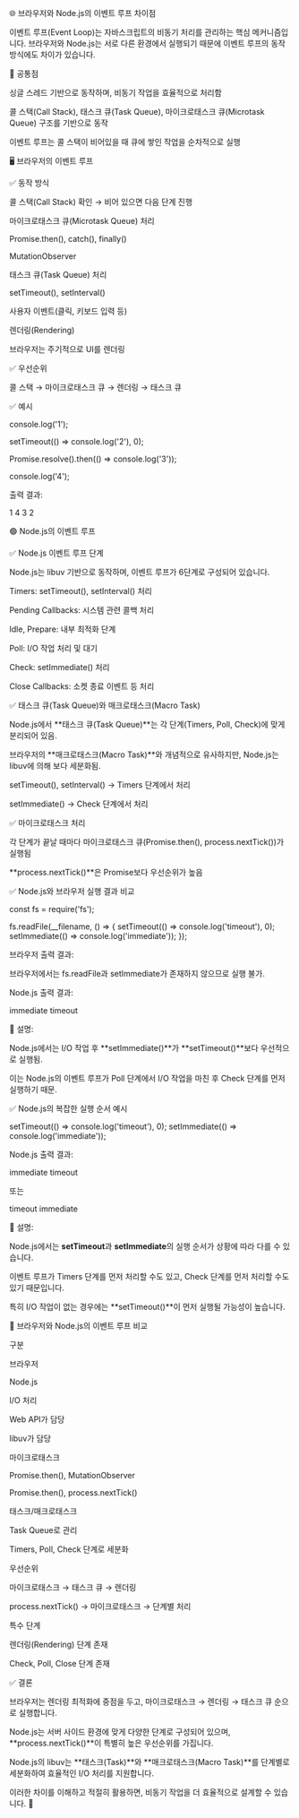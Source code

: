 🌐 브라우저와 Node.js의 이벤트 루프 차이점

이벤트 루프(Event Loop)는 자바스크립트의 비동기 처리를 관리하는 핵심 메커니즘입니다. 브라우저와 Node.js는 서로 다른 환경에서 실행되기 때문에 이벤트 루프의 동작 방식에도 차이가 있습니다.

📌 공통점

싱글 스레드 기반으로 동작하며, 비동기 작업을 효율적으로 처리함

콜 스택(Call Stack), 태스크 큐(Task Queue), 마이크로태스크 큐(Microtask Queue) 구조를 기반으로 동작

이벤트 루프는 콜 스택이 비어있을 때 큐에 쌓인 작업을 순차적으로 실행

🖥️ 브라우저의 이벤트 루프

✅ 동작 방식

콜 스택(Call Stack) 확인 → 비어 있으면 다음 단계 진행

마이크로태스크 큐(Microtask Queue) 처리

Promise.then(), catch(), finally()

MutationObserver

태스크 큐(Task Queue) 처리

setTimeout(), setInterval()

사용자 이벤트(클릭, 키보드 입력 등)

렌더링(Rendering)

브라우저는 주기적으로 UI를 렌더링

✅ 우선순위

콜 스택 → 마이크로태스크 큐 → 렌더링 → 태스크 큐

✅ 예시

console.log('1');

setTimeout(() => console.log('2'), 0);

Promise.resolve().then(() => console.log('3'));

console.log('4');

출력 결과:

1
4
3
2

🟢 Node.js의 이벤트 루프

✅ Node.js 이벤트 루프 단계

Node.js는 libuv 기반으로 동작하며, 이벤트 루프가 6단계로 구성되어 있습니다.

Timers: setTimeout(), setInterval() 처리

Pending Callbacks: 시스템 관련 콜백 처리

Idle, Prepare: 내부 최적화 단계

Poll: I/O 작업 처리 및 대기

Check: setImmediate() 처리

Close Callbacks: 소켓 종료 이벤트 등 처리

✅ 태스크 큐(Task Queue)와 매크로태스크(Macro Task)

Node.js에서 **태스크 큐(Task Queue)**는 각 단계(Timers, Poll, Check)에 맞게 분리되어 있음.

브라우저의 **매크로태스크(Macro Task)**와 개념적으로 유사하지만, Node.js는 libuv에 의해 보다 세분화됨.

setTimeout(), setInterval() → Timers 단계에서 처리

setImmediate() → Check 단계에서 처리

✅ 마이크로태스크 처리

각 단계가 끝날 때마다 마이크로태스크 큐(Promise.then(), process.nextTick())가 실행됨

**process.nextTick()**은 Promise보다 우선순위가 높음

✅ Node.js와 브라우저 실행 결과 비교

const fs = require('fs');

fs.readFile(__filename, () => {
  setTimeout(() => console.log('timeout'), 0);
  setImmediate(() => console.log('immediate'));
});

브라우저 출력 결과:

브라우저에서는 fs.readFile과 setImmediate가 존재하지 않으므로 실행 불가.

Node.js 출력 결과:

immediate
timeout

🔎 설명:

Node.js에서는 I/O 작업 후 **setImmediate()**가 **setTimeout()**보다 우선적으로 실행됨.

이는 Node.js의 이벤트 루프가 Poll 단계에서 I/O 작업을 마친 후 Check 단계를 먼저 실행하기 때문.

✅ Node.js의 복잡한 실행 순서 예시

setTimeout(() => console.log('timeout'), 0);
setImmediate(() => console.log('immediate'));

Node.js 출력 결과:

immediate
timeout

또는

timeout
immediate

🔎 설명:

Node.js에서는 **setTimeout**과 **setImmediate**의 실행 순서가 상황에 따라 다를 수 있습니다.

이벤트 루프가 Timers 단계를 먼저 처리할 수도 있고, Check 단계를 먼저 처리할 수도 있기 때문입니다.

특히 I/O 작업이 없는 경우에는 **setTimeout()**이 먼저 실행될 가능성이 높습니다.

🔎 브라우저와 Node.js의 이벤트 루프 비교

구분

브라우저

Node.js

I/O 처리

Web API가 담당

libuv가 담당

마이크로태스크

Promise.then(), MutationObserver

Promise.then(), process.nextTick()

태스크/매크로태스크

Task Queue로 관리

Timers, Poll, Check 단계로 세분화

우선순위

마이크로태스크 → 태스크 큐 → 렌더링

process.nextTick() → 마이크로태스크 → 단계별 처리

특수 단계

렌더링(Rendering) 단계 존재

Check, Poll, Close 단계 존재

✅ 결론

브라우저는 렌더링 최적화에 중점을 두고, 마이크로태스크 → 렌더링 → 태스크 큐 순으로 실행합니다.

Node.js는 서버 사이드 환경에 맞게 다양한 단계로 구성되어 있으며, **process.nextTick()**이 특별히 높은 우선순위를 가집니다.

Node.js의 libuv는 **태스크(Task)**와 **매크로태스크(Macro Task)**를 단계별로 세분화하여 효율적인 I/O 처리를 지원합니다.

이러한 차이를 이해하고 적절히 활용하면, 비동기 작업을 더 효율적으로 설계할 수 있습니다. 🚀